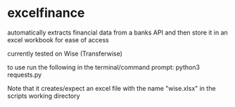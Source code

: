# excelfinance

automatically extracts financial data from a banks API and then store it in an excel workbook for ease of access


currently tested on Wise (Transferwise)

to use run the following in the terminal/command prompt: python3 requests.py

Note that it creates/expect an excel file with the name "wise.xlsx" in the scripts working directory
